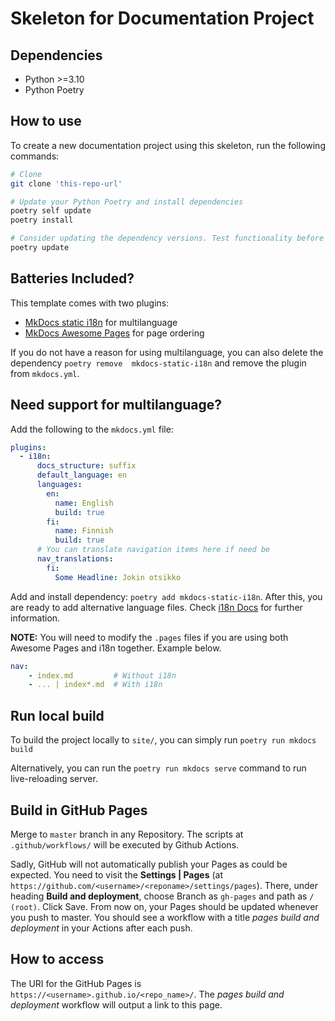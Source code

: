 # Skeleton for Documentation Project

## Dependencies
* Python >=3.10
* Python Poetry

## How to use

To create a new documentation project using this skeleton, run the following commands:
```bash
# Clone
git clone 'this-repo-url'

# Update your Python Poetry and install dependencies
poetry self update
poetry install

# Consider updating the dependency versions. Test functionality before releasing.
poetry update
```

## Batteries Included?

This template comes with two plugins: 
* [MkDocs static i18n](https://github.com/ultrabug/mkdocs-static-i18n) for multilanguage
* [MkDocs Awesome Pages](https://github.com/lukasgeiter/mkdocs-awesome-pages-plugin) for page ordering

If you do not have a reason for using multilanguage, you can also delete the dependency `poetry remove 
mkdocs-static-i18n` and remove the plugin from `mkdocs.yml`.

## Need support for multilanguage?

Add the following to the `mkdocs.yml` file:

```yaml
plugins:
  - i18n:
      docs_structure: suffix
      default_language: en
      languages:
        en:
          name: English
          build: true
        fi:
          name: Finnish
          build: true
      # You can translate navigation items here if need be
      nav_translations:
        fi:
          Some Headline: Jokin otsikko
```

Add and install dependency: `poetry add mkdocs-static-i18n`. After this, you are ready to add alternative language files. Check [i18n Docs](https://github.com/ultrabug/mkdocs-static-i18n) for further information.

**NOTE:** You will need to modify the `.pages` files if you are using both Awesome Pages and i18n together. Example below.

```yaml
nav:
    - index.md         # Without i18n
    - ... | index*.md  # With i18n
```

## Run local build

To build the project locally to `site/`, you can simply run `poetry run mkdocs build`

Alternatively, you can run the `poetry run mkdocs serve` command to run live-reloading server.

## Build in GitHub Pages

Merge to `master` branch in any Repository. The scripts at `.github/workflows/` will be executed by Github Actions.

Sadly, GitHub will not automatically publish your Pages as could be expected. You need to visit the **Settings | 
Pages** (at `https://github.com/<username>/<reponame>/settings/pages`). There, under heading **Build and 
deployment**, choose Branch as `gh-pages` and path as `/ (root)`. Click Save. From now on, your Pages should be 
updated whenever you push to master. You should see a workflow with a title *pages build and deployment* in your 
Actions after each push.

## How to access

The URI for the GitHub Pages is `https://<username>.github.io/<repo_name>/`. The *pages build and deployment* 
workflow will output a link to this page.